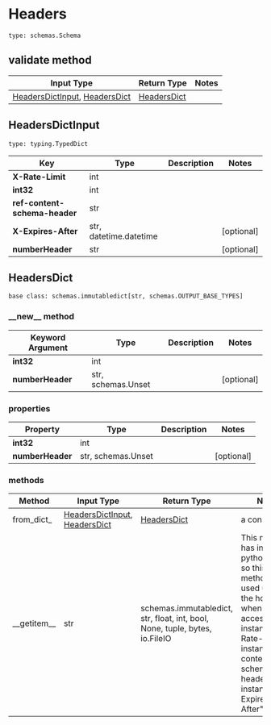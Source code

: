 # Headers
```
type: schemas.Schema
```

## validate method
Input Type | Return Type | Notes
------------ | ------------- | -------------
[HeadersDictInput](#headersdictinput), [HeadersDict](#headersdict) | [HeadersDict](#headersdict) |

## HeadersDictInput
```
type: typing.TypedDict
```
Key | Type |  Description | Notes
------------ | ------------- | ------------- | -------------
**X-Rate-Limit** | int |  |
**int32** | int |  |
**ref-content-schema-header** | str |  |
**X-Expires-After** | str, datetime.datetime |  | [optional]
**numberHeader** | str |  | [optional]

## HeadersDict
```
base class: schemas.immutabledict[str, schemas.OUTPUT_BASE_TYPES]

```
### &lowbar;&lowbar;new&lowbar;&lowbar; method
Keyword Argument | Type | Description | Notes
---------------- | ---- | ----------- | -----
**int32** | int |  |
**numberHeader** | str, schemas.Unset |  | [optional]

### properties
Property | Type | Description | Notes
-------- | ---- | ----------- | -----
**int32** | int |  |
**numberHeader** | str, schemas.Unset |  | [optional]

### methods
Method | Input Type | Return Type | Notes
------ | ---------- | ----------- | ------
from_dict_ | [HeadersDictInput](#headersdictinput), [HeadersDict](#headersdict) | [HeadersDict](#headersdict) | a constructor
&lowbar;&lowbar;getitem&lowbar;&lowbar; | str | schemas.immutabledict, str, float, int, bool, None, tuple, bytes, io.FileIO | This model has invalid python names so this method is used under the hood when you access instance["X-Rate-Limit"], instance["ref-content-schema-header"], instance["X-Expires-After"], 
